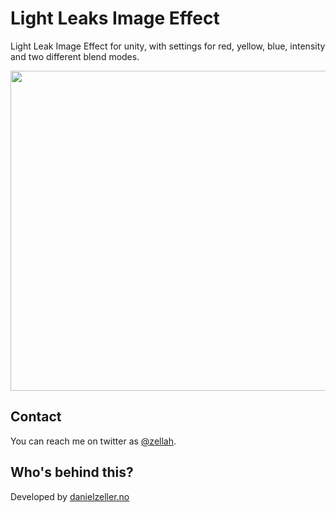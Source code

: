 # Light Leaks Image Effect

Light Leak Image Effect for unity, with settings for red, yellow, blue, intensity and two different blend modes.

<img src="/lightleak.gif?raw=true" width="512"/>

## Contact

You can reach me on twitter as [@zellah](https://twitter.com/zellah).

## Who's behind this?

Developed by [danielzeller.no](https://danielzeller.no)

